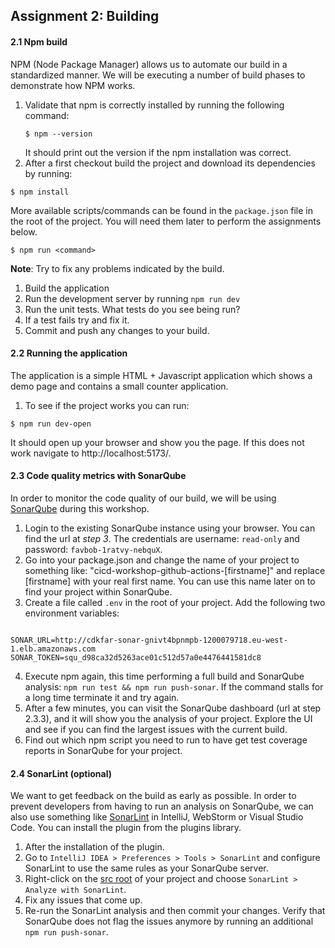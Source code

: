 ## Assignment 2: Building

#### 2.1 Npm build

NPM (Node Package Manager) allows us to automate our build in a standardized manner. 
We will be executing a number of build phases to demonstrate how NPM works.

1. Validate that npm is correctly installed by running the following command:
    ```
    $ npm --version
    ```
    It should print out the version if the npm installation was correct.
2. After a first checkout build the project and download its dependencies by running:
```
$ npm install 
```

More available scripts/commands can be found in the `package.json` file in the root of the project. 
You will need them later to perform the assignments below.

```
$ npm run <command>
```

**Note**: Try to fix any problems indicated by the build.

1.  Build the application
2.  Run the development server by running `npm run dev`
3.  Run the unit tests. What tests do you see being run?
4.  If a test fails try and fix it.
5.  Commit and push any changes to your build.

 
#### 2.2 Running the application

The application is a simple HTML + Javascript application which shows a demo page and contains a small counter application.

1. To see if the project works you can run:

```
$ npm run dev-open
```

It should open up your browser and show you the page. If this does not work navigate to http://localhost:5173/.


#### 2.3 Code quality metrics with SonarQube

In order to monitor the code quality of our build, we will be using [SonarQube](https://www.sonarqube.org) during this workshop. 

1.  Login to the existing SonarQube instance using your browser. You can find the url at *step 3*. The credentials are username: `read-only` and password: `favbob-1ratvy-nebquX`.
2.  Go into your package.json and change the name of your project to something like: "cicd-workshop-github-actions-[firstname]" and replace [firstname] with your real first name. You can use this name later on to find your project within SonarQube.
3.  Create a file called `.env` in the root of your project. Add the following two environment variables:
    
```

SONAR_URL=http://cdkfar-sonar-gnivt4bpnmpb-1200079718.eu-west-1.elb.amazonaws.com
SONAR_TOKEN=squ_d98ca32d5263ace01c512d57a0e4476441581dc8

```

4.  Execute npm again, this time performing a full build and SonarQube analysis: `npm run test && npm run push-sonar`. If the command stalls for a long time terminate it and try again.
5.  After a few minutes, you can visit the SonarQube dashboard (url at step 2.3.3), and it will show you the analysis of your project.
    Explore the UI and see if you can find the largest issues with the current build.
6.  Find out which npm script you need to run to have get test coverage reports in SonarQube for your project.

#### 2.4 SonarLint (optional)

We want to get feedback on the build as early as possible. In order to prevent developers from having to run an analysis on SonarQube, we can also use something like [SonarLint](https://plugins.jetbrains.com/plugin/7973-sonarlint) in IntelliJ, WebStorm or Visual Studio Code. You can install the plugin from the plugins library. 

1.  After the installation of the plugin.
2.  Go to `IntelliJ IDEA > Preferences > Tools > SonarLint` and configure SonarLint to use the same rules as your SonarQube server.
2.  Right-click on the [src root](/src) of your project and choose `SonarLint > Analyze with SonarLint`.
3.  Fix any issues that come up.
4.  Re-run the SonarLint analysis and then commit your changes.
    Verify that SonarQube does not flag the issues anymore by running an additional `npm run push-sonar`.
